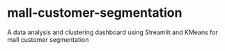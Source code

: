 # mall-customer-segmentation
A data analysis and clustering dashboard using Streamlit and KMeans for mall customer segmentation
